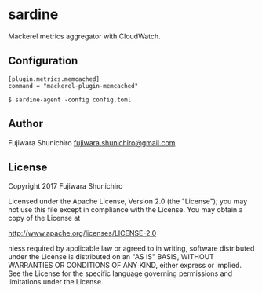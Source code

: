 # sardine
Mackerel metrics aggregator with CloudWatch.

## Configuration

```
[plugin.metrics.memcached]
command = "mackerel-plugin-memcached"
```

```console
$ sardine-agent -config config.toml
```

## Author

Fujiwara Shunichiro <fujiwara.shunichiro@gmail.com>

## License

Copyright 2017 Fujiwara Shunichiro

Licensed under the Apache License, Version 2.0 (the "License");
you may not use this file except in compliance with the License.
You may obtain a copy of the License at

http://www.apache.org/licenses/LICENSE-2.0

nless required by applicable law or agreed to in writing, software
distributed under the License is distributed on an "AS IS" BASIS,
WITHOUT WARRANTIES OR CONDITIONS OF ANY KIND, either express or implied.
See the License for the specific language governing permissions and
limitations under the License.
